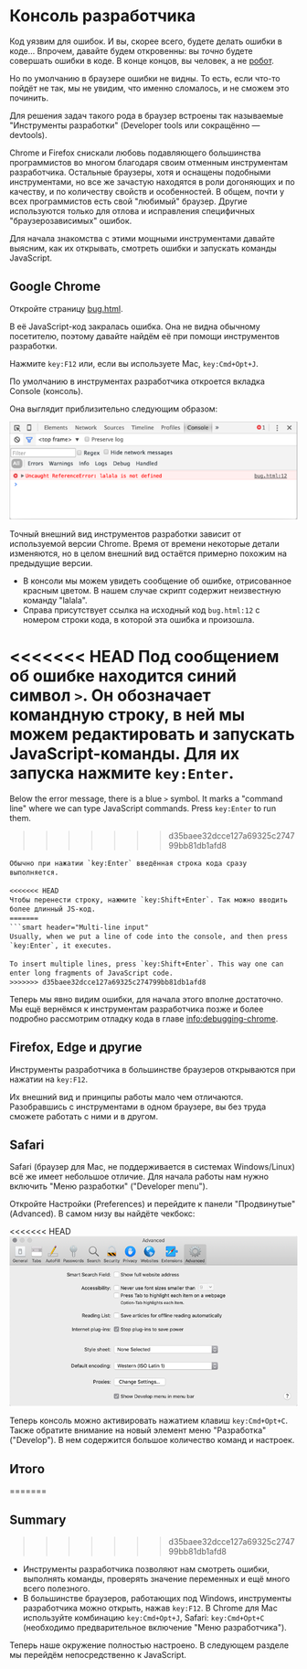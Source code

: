 # Консоль разработчика

Код уязвим для ошибок. И вы, скорее всего, будете делать ошибки в коде... Впрочем, давайте будем откровенны: вы *точно* будете совершать ошибки в коде. В конце концов, вы человек, а не [робот](https://ru.wikipedia.org/wiki/%D0%91%D0%B5%D0%BD%D0%B4%D0%B5%D1%80_(%D0%A4%D1%83%D1%82%D1%83%D1%80%D0%B0%D0%BC%D0%B0)).

Но по умолчанию в браузере ошибки не видны. То есть, если что-то пойдёт не так, мы не увидим, что именно сломалось, и не сможем это починить.

Для решения задач такого рода в браузер встроены так называемые "Инструменты разработки" (Developer tools или сокращённо — devtools).

Chrome и Firefox снискали любовь подавляющего большинства программистов во многом благодаря своим отменным инструментам разработчика. Остальные браузеры, хотя и оснащены подобными инструментами, но все же зачастую находятся в роли догоняющих и по качеству, и по количеству свойств и особенностей. В общем, почти у всех программистов есть свой "любимый" браузер. Другие используются только для отлова и исправления специфичных "браузерозависимых" ошибок.

Для начала знакомства с этими мощными инструментами давайте выясним, как их открывать, смотреть ошибки и запускать команды JavaScript.

## Google Chrome

Откройте страницу [bug.html](bug.html).

В её JavaScript-код закралась ошибка. Она не видна обычному посетителю, поэтому давайте найдём её при помощи инструментов разработки.

Нажмите `key:F12` или, если вы используете Mac, `key:Cmd+Opt+J`.

По умолчанию в инструментах разработчика откроется вкладка Console (консоль).

Она выглядит приблизительно следующим образом:

![chrome](chrome.png)

Точный внешний вид инструментов разработки зависит от используемой версии Chrome. Время от времени некоторые детали изменяются, но в целом внешний вид остаётся примерно похожим на предыдущие версии.

- В консоли мы можем увидеть сообщение об ошибке, отрисованное красным цветом. В нашем случае скрипт содержит неизвестную команду "lalala".
- Справа присутствует ссылка на исходный код `bug.html:12` с номером строки кода, в которой эта ошибка и произошла.

<<<<<<< HEAD
Под сообщением об ошибке находится синий символ `>`. Он обозначает командную строку, в ней мы можем редактировать и запускать JavaScript-команды. Для их запуска нажмите `key:Enter`.
=======
Below the error message, there is a blue `>` symbol. It marks a "command line" where we can type JavaScript commands. Press `key:Enter` to run them.
>>>>>>> d35baee32dcce127a69325c274799bb81db1afd8

```smart header="Многострочный ввод"
Обычно при нажатии `key:Enter` введённая строка кода сразу выполняется.

<<<<<<< HEAD
Чтобы перенести строку, нажмите `key:Shift+Enter`. Так можно вводить более длинный JS-код.
=======
```smart header="Multi-line input"
Usually, when we put a line of code into the console, and then press `key:Enter`, it executes.

To insert multiple lines, press `key:Shift+Enter`. This way one can enter long fragments of JavaScript code.
>>>>>>> d35baee32dcce127a69325c274799bb81db1afd8
```

Теперь мы явно видим ошибки, для начала этого вполне достаточно. Мы ещё вернёмся к инструментам разработчика позже и более подробно рассмотрим отладку кода в главе <info:debugging-chrome>.


## Firefox, Edge и другие

Инструменты разработчика в большинстве браузеров открываются при нажатии на `key:F12`.

Их внешний вид и принципы работы мало чем отличаются. Разобравшись с инструментами в одном браузере, вы без труда сможете работать с ними и в другом.

## Safari

Safari (браузер для Mac, не поддерживается в системах Windows/Linux) всё же имеет небольшое отличие. Для начала работы нам нужно включить "Меню разработки" ("Developer menu").

Откройте Настройки (Preferences) и перейдите к панели "Продвинутые" (Advanced). В самом низу вы найдёте чекбокс:

<<<<<<< HEAD
![safari](safari.png)

Теперь консоль можно активировать нажатием клавиш `key:Cmd+Opt+C`. Также обратите внимание на новый элемент меню "Разработка" ("Develop"). В нем содержится большое количество команд и настроек.

## Итого
=======
## Summary
>>>>>>> d35baee32dcce127a69325c274799bb81db1afd8

- Инструменты разработчика позволяют нам смотреть ошибки, выполнять команды, проверять значение переменных и ещё много всего полезного.
- В большинстве браузеров, работающих под Windows, инструменты разработчика можно открыть, нажав `key:F12`. В Chrome для Mac используйте комбинацию `key:Cmd+Opt+J`, Safari: `key:Cmd+Opt+C` (необходимо предварительное включение "Меню разработчика").

Теперь наше окружение полностью настроено. В следующем разделе мы перейдём непосредственно к JavaScript.
